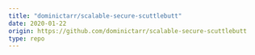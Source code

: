 ```yaml
---
title: "dominictarr/scalable-secure-scuttlebutt"
date: 2020-01-22
origin: https://github.com/dominictarr/scalable-secure-scuttlebutt
type: repo
---
```


